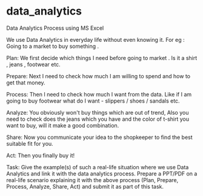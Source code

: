 # data_analytics
Data Analytics Process using MS Excel


We use Data Analytics in everyday life without even knowing it.
For eg : Going to a market to buy something .

Plan: We first decide which things I need before going to market . Is it a shirt , jeans , footwear etc.

Prepare: Next I need to check how much I am willing to spend and how to get that money.

Process: Then I need to check how much I want from the data. Like if I am going to buy footwear what do I want - slippers / shoes / sandals etc.

Analyze: You obviously won't buy things which are out of trend, Also you need to check does the jeans which you have and the color of t-shirt you want to buy, will it make a good combination.

Share: Now you communicate your idea to the shopkeeper to find the best suitable fit for you.

Act: Then you finally buy it!

Task:
Give the example(s) of such a real-life situation where we use Data Analytics and link it with the data analytics process. Prepare a PPT/PDF on a real-life scenario explaining it with the above process (Plan, Prepare, Process, Analyze, Share, Act) and submit it as part of this task.
